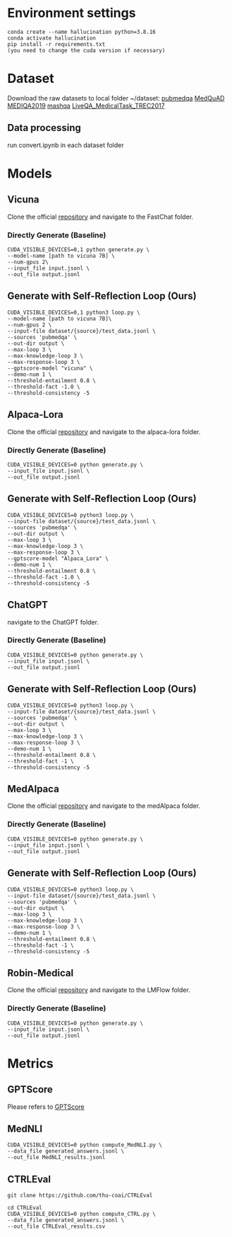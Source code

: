 
# Environment settings
```
conda create --name hallucination python=3.8.16
conda activate hallucination
pip install -r requirements.txt
(you need to change the cuda version if necessary)
```
# Dataset
Download the raw datasets to local folder ~/dataset:
[pubmedqa](https://github.com/pubmedqa/pubmedqa) 
[MedQuAD](https://github.com/abachaa/MedQuAD) 
[MEDIQA2019](https://github.com/abachaa/MEDIQA2019/tree/master/MEDIQA_Task3_QA) 
[mashqa](https://github.com/mingzhu0527/MASHQA) 
[LiveQA_MedicalTask_TREC2017](https://github.com/abachaa/LiveQA_MedicalTask_TREC2017) 

## Data processing
run convert.ipynb in each dataset folder


# Models
## Vicuna
Clone the official [repository](https://github.com/lm-sys/FastChat) and navigate to the FastChat folder.

### Directly Generate (Baseline)
```
CUDA_VISIBLE_DEVICES=0,1 python generate.py \
--model-name [path to vicuna 7B] \
--num-gpus 2\
--input_file input.jsonl \
--out_file output.jsonl
```

## Generate with Self-Reflection Loop (Ours)

```
CUDA_VISIBLE_DEVICES=0,1 python3 loop.py \
--model-name [path to vicuna 7B]\
--num-gpus 2 \
--input-file dataset/{source}/test_data.jsonl \
--sources 'pubmedqa' \
--out-dir output \
--max-loop 3 \
--max-knowledge-loop 3 \
--max-response-loop 3 \
--gptscore-model "vicuna" \
--demo-num 1 \
--threshold-entailment 0.8 \
--threshold-fact -1.0 \
--threshold-consistency -5
```
## Alpaca-Lora
Clone the official [repository](https://github.com/tloen/alpaca-lora) and navigate to the alpaca-lora folder.

### Directly Generate (Baseline)
```
CUDA_VISIBLE_DEVICES=0 python generate.py \
--input_file input.jsonl \
--out_file output.jsonl
```

## Generate with Self-Reflection Loop (Ours)

```
CUDA_VISIBLE_DEVICES=0 python3 loop.py \
--input-file dataset/{source}/test_data.jsonl \
--sources 'pubmedqa' \
--out-dir output \
--max-loop 3 \
--max-knowledge-loop 3 \
--max-response-loop 3 \
--gptscore-model "Alpaca_Lora" \
--demo-num 1 \
--threshold-entailment 0.8 \
--threshold-fact -1.0 \
--threshold-consistency -5
```
## ChatGPT
navigate to the ChatGPT folder.

### Directly Generate (Baseline)
```
CUDA_VISIBLE_DEVICES=0 python generate.py \
--input_file input.jsonl \
--out_file output.jsonl
```

## Generate with Self-Reflection Loop (Ours)
```
CUDA_VISIBLE_DEVICES=0 python3 loop.py \
--input-file dataset/{source}/test_data.jsonl \
--sources 'pubmedqa' \
--out-dir output \
--max-loop 3 \
--max-knowledge-loop 3 \
--max-response-loop 3 \
--demo-num 1 \
--threshold-entailment 0.8 \
--threshold-fact -1 \
--threshold-consistency -5 
```

## MedAlpaca
Clone the official [repository](https://github.com/kbressem/medAlpaca) and navigate to the medAlpaca folder.
### Directly Generate (Baseline)
```
CUDA_VISIBLE_DEVICES=0 python generate.py \
--input_file input.jsonl \
--out_file output.jsonl
```

## Generate with Self-Reflection Loop (Ours)
```
CUDA_VISIBLE_DEVICES=0 python3 loop.py \
--input-file dataset/{source}/test_data.jsonl \
--sources 'pubmedqa' \
--out-dir output \
--max-loop 3 \
--max-knowledge-loop 3 \
--max-response-loop 3 \
--demo-num 1 \
--threshold-entailment 0.8 \
--threshold-fact -1 \
--threshold-consistency -5
```


## Robin-Medical
Clone the official [repository](https://github.com/OptimalScale/LMFlow) and navigate to the LMFlow folder.

### Directly Generate (Baseline)
```
CUDA_VISIBLE_DEVICES=0 python generate.py \
--input_file input.jsonl \
--out_file output.jsonl
```

# Metrics
## GPTScore
Please refers to [GPTScore](https://github.com/jinlanfu/GPTScore)


## MedNLI
```
CUDA_VISIBLE_DEVICES=0 python compute_MedNLI.py \
--data_file generated_answers.jsonl \
--out_file MedNLI_results.jsonl 
```
## CTRLEval
```
git clone https://github.com/thu-coai/CTRLEval

cd CTRLEval
CUDA_VISIBLE_DEVICES=0 python compute_CTRL.py \
--data_file generated_answers.jsonl \
--out_file CTRLEval_results.csv 
```



